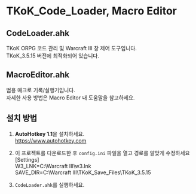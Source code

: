 # TKoK_Code_Loader, Macro Editor

## CodeLoader.ahk
TKoK ORPG 코드 관리 및 Warcraft III 창 제어 도구입니다.  
TKoK_3.5.15 버전에 최적화되어 있습니다.

## MacroEditor.ahk
범용 매크로 기록/실행기입니다.  
자세한 사용 방법은 Macro Editor 내 도움말을 참고하세요.

## 설치 방법
1. **AutoHotkey 1.1**을 설치하세요.  
   https://www.autohotkey.com

2. 이 프로젝트를 다운로드한 후 `config.ini` 파일을 열고 경로를 알맞게 수정하세요<br>
[Settings]<br>
W3_LNK=C:\Warcraft III\w3.lnk <br>
SAVE_DIR=C:\Warcraft III\TKoK_Save_Files\TKoK_3.5.15 <br>
3. `CodeLoader.ahk`를 실행하세요.
